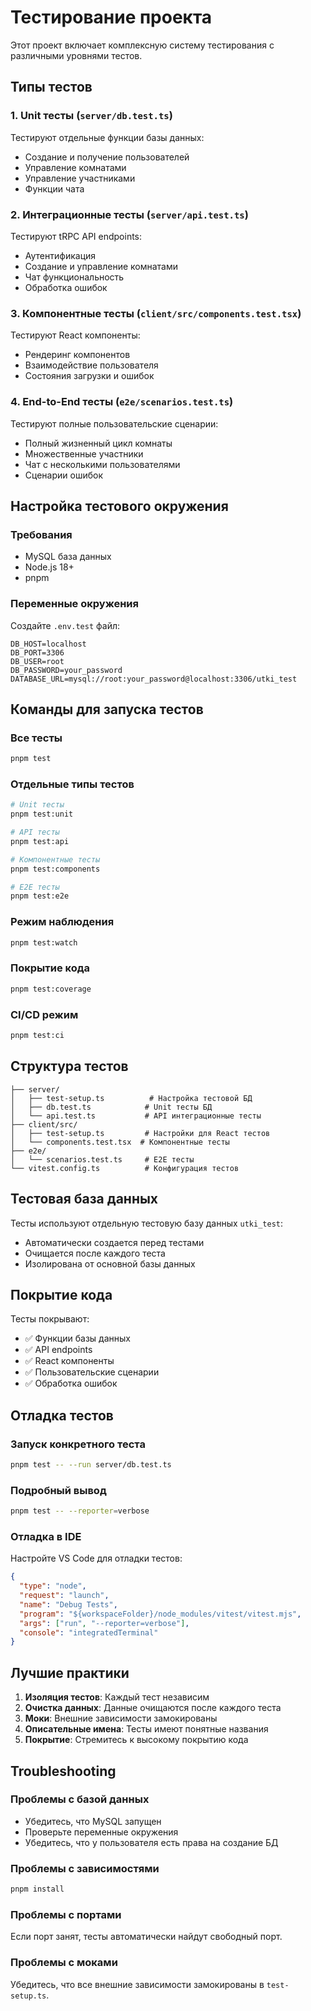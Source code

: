 # Тестирование проекта

Этот проект включает комплексную систему тестирования с различными уровнями тестов.

## Типы тестов

### 1. Unit тесты (`server/db.test.ts`)
Тестируют отдельные функции базы данных:
- Создание и получение пользователей
- Управление комнатами
- Управление участниками
- Функции чата

### 2. Интеграционные тесты (`server/api.test.ts`)
Тестируют tRPC API endpoints:
- Аутентификация
- Создание и управление комнатами
- Чат функциональность
- Обработка ошибок

### 3. Компонентные тесты (`client/src/components.test.tsx`)
Тестируют React компоненты:
- Рендеринг компонентов
- Взаимодействие пользователя
- Состояния загрузки и ошибок

### 4. End-to-End тесты (`e2e/scenarios.test.ts`)
Тестируют полные пользовательские сценарии:
- Полный жизненный цикл комнаты
- Множественные участники
- Чат с несколькими пользователями
- Сценарии ошибок

## Настройка тестового окружения

### Требования
- MySQL база данных
- Node.js 18+
- pnpm

### Переменные окружения
Создайте `.env.test` файл:
```env
DB_HOST=localhost
DB_PORT=3306
DB_USER=root
DB_PASSWORD=your_password
DATABASE_URL=mysql://root:your_password@localhost:3306/utki_test
```

## Команды для запуска тестов

### Все тесты
```bash
pnpm test
```

### Отдельные типы тестов
```bash
# Unit тесты
pnpm test:unit

# API тесты
pnpm test:api

# Компонентные тесты
pnpm test:components

# E2E тесты
pnpm test:e2e
```

### Режим наблюдения
```bash
pnpm test:watch
```

### Покрытие кода
```bash
pnpm test:coverage
```

### CI/CD режим
```bash
pnpm test:ci
```

## Структура тестов

```
├── server/
│   ├── test-setup.ts          # Настройка тестовой БД
│   ├── db.test.ts            # Unit тесты БД
│   └── api.test.ts           # API интеграционные тесты
├── client/src/
│   ├── test-setup.ts         # Настройки для React тестов
│   └── components.test.tsx  # Компонентные тесты
├── e2e/
│   └── scenarios.test.ts     # E2E тесты
└── vitest.config.ts          # Конфигурация тестов
```

## Тестовая база данных

Тесты используют отдельную тестовую базу данных `utki_test`:
- Автоматически создается перед тестами
- Очищается после каждого теста
- Изолирована от основной базы данных

## Покрытие кода

Тесты покрывают:
- ✅ Функции базы данных
- ✅ API endpoints
- ✅ React компоненты
- ✅ Пользовательские сценарии
- ✅ Обработка ошибок

## Отладка тестов

### Запуск конкретного теста
```bash
pnpm test -- --run server/db.test.ts
```

### Подробный вывод
```bash
pnpm test -- --reporter=verbose
```

### Отладка в IDE
Настройте VS Code для отладки тестов:
```json
{
  "type": "node",
  "request": "launch",
  "name": "Debug Tests",
  "program": "${workspaceFolder}/node_modules/vitest/vitest.mjs",
  "args": ["run", "--reporter=verbose"],
  "console": "integratedTerminal"
}
```

## Лучшие практики

1. **Изоляция тестов**: Каждый тест независим
2. **Очистка данных**: Данные очищаются после каждого теста
3. **Моки**: Внешние зависимости замокированы
4. **Описательные имена**: Тесты имеют понятные названия
5. **Покрытие**: Стремитесь к высокому покрытию кода

## Troubleshooting

### Проблемы с базой данных
- Убедитесь, что MySQL запущен
- Проверьте переменные окружения
- Убедитесь, что у пользователя есть права на создание БД

### Проблемы с зависимостями
```bash
pnpm install
```

### Проблемы с портами
Если порт занят, тесты автоматически найдут свободный порт.

### Проблемы с моками
Убедитесь, что все внешние зависимости замокированы в `test-setup.ts`.





